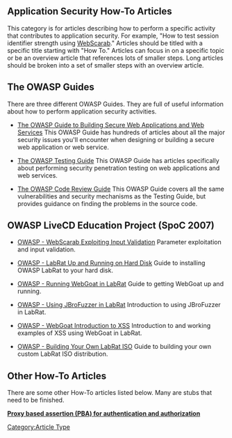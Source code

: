 ## Application Security How-To Articles

This category is for articles describing how to perform a specific
activity that contributes to application security. For example, "How to
test session identifier strength using
[WebScarab](WebScarab "wikilink")." Articles should be titled with a
specific title starting with "How To." Articles can focus in on a
specific topic or be an overview article that references lots of smaller
steps. Long articles should be broken into a set of smaller steps with
an overview article.

## The OWASP Guides

There are three different OWASP Guides. They are full of useful
information about how to perform application security activities.

  - [The OWASP Guide to Building Secure Web Applications and Web
    Services](:Category:OWASP_Guide_Project "wikilink")
    This OWASP Guide has hundreds of articles about all the major
    security issues you'll encounter when designing or building a secure
    web application or web service.

<!-- end list -->

  - [The OWASP Testing
    Guide](:Category:OWASP_Testing_Project "wikilink")
    This OWASP Guide has articles specifically about performing security
    penetration testing on web applications and web services.

<!-- end list -->

  - [The OWASP Code Review
    Guide](:Category:OWASP_Code_Review_Project "wikilink")
    This OWASP Guide covers all the same vulnerabilities and security
    mechanisms as the Testing Guide, but provides guidance on finding
    the problems in the source code.

## OWASP LiveCD Education Project (SpoC 2007)

  - [OWASP - WebScarab Exploiting Input
    Validation](:Category:OWASP_LiveCD_Education_Project "wikilink")
    Parameter exploitation and input validation.

<!-- end list -->

  - [OWASP - LabRat Up and Running on Hard
    Disk](:Category:OWASP_LiveCD_Education_Project "wikilink")
    Guide to installing OWASP LabRat to your hard disk.

<!-- end list -->

  - [OWASP - Running WebGoat in
    LabRat](:Category:OWASP_LiveCD_Education_Project "wikilink")
    Guide to getting WebGoat up and running.

<!-- end list -->

  - [OWASP - Using JBroFuzzer in
    LabRat](:Category:OWASP_LiveCD_Education_Project "wikilink")
    Introduction to using JBroFuzzer in LabRat.

<!-- end list -->

  - [OWASP - WebGoat Introduction to
    XSS](:Category:OWASP_LiveCD_Education_Project "wikilink")
    Introduction to and working examples of XSS using WebGoat in LabRat.

<!-- end list -->

  - [OWASP - Building Your Own LabRat
    ISO](:Category:OWASP_LiveCD_Education_Project "wikilink")
    Guide to building your own custom LabRat ISO distribution.

## Other How-To Articles

There are some other How-To articles listed below. Many are stubs that
need to be finished.

**[Proxy based assertion (PBA) for authentication and
authorization](Https://www.owasp.org/index.php/Proxyassertion)**

[Category:Article Type](Category:Article_Type "wikilink")
